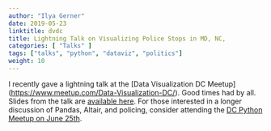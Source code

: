 ```yaml
---
author: "Ilya Gerner"
date: 2019-05-23
linktitle: dvdc
title: Lightning Talk on Visualizing Police Stops in MD, NC, 
categories: [ "Talks" ]
tags: ["talks", "python", "dataviz", "politics"]
weight: 10
---
```


I recently gave a lightning talk at the [Data Visualization DC Meetup] (https://www.meetup.com/Data-Visualization-DC/). Good times had by all. Slides from the talk are [available here](https://www.beautiful.ai/player/-LfZBmbNm4VoBJ7tOniJ). For those interested in a longer discussion of Pandas, Altair, and policing, consider attending the [DC Python Meetup on June 25th](https://www.meetup.com/dcpython/events/261456267/).